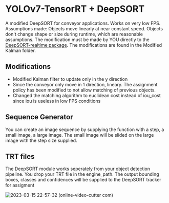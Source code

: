 # YOLOv7-TensorRT + DeepSORT
A modified DeepSORT for conveyor applications. Works on very low FPS. Assumptions made: Objects move linearly at near constant speed. Objects don't change shape or size during runtime, which are reasonable assumptions. The modification must be made by YOU directly to the [DeepSORT-realtime package](deep-sort-realtime). The modifications are found in the Modified Kalman folder.
## Modifications
- Modified Kalman filter to update only in the y direction
- Since the conveyor only move in 1 direction, lineary. The assignment policy has been modified to not allow matching of previous objects.
- Changed the matching algorithm to euclidean cost instead of iou_cost since iou is useless in low FPS conditions

## Sequence Generator
You can create an image sequence by supplying the function with a step, a small image, a large image. The small image will be slided on the large image with the step size supplied.

## TRT files
The DeepSORT module works seperately from your object detection pipeline. You drop your TRT file in the engine_path. The output bounding boxes, classes and confidences will be supplied to the DeepSORT tracker for assigment

![2023-03-15 22-57-32 (online-video-cutter com)](https://user-images.githubusercontent.com/20887245/225368068-703605ae-63a9-4a86-ad94-00bb20960d9b.gif)
